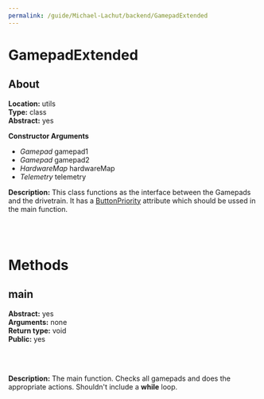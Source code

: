 ```yaml
---
permalink: /guide/Michael-Lachut/backend/GamepadExtended
---
```


# GamepadExtended

## About

**Location:**                   utils   <br>
**Type:**                       class   <br>
**Abstract:**                   yes


**Constructor Arguments**
  *  _Gamepad_ gamepad1
  *  _Gamepad_ gamepad2
  *  _HardwareMap_ hardwareMap
  *  _Telemetry_ telemetry

**Description:**
This class functions as the interface between the Gamepads and the drivetrain. It has a [ButtonPriority](./ButtonPriority) attribute which should be ussed in the main function.

<br>
<br>

# Methods

## main

**Abstract:**                   yes     <br>
**Arguments:**                  none    <br>
**Return type:**                void    <br>
**Public:**                     yes

<br>
<br>

**Description:**
The main function. Checks all gamepads and does the appropriate actions. Shouldn't include a **while** loop.